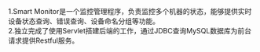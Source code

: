 1.Smart Monitor是一个监控管理程序，负责监控多个机器的状态，能够提供实时设备状态查询、错误查询、设备命名分组等功能。  
2.独立完成了使用Servlet搭建后端的工作，通过JDBC查询MySQL数据库为前台请求提供Restful服务。  

